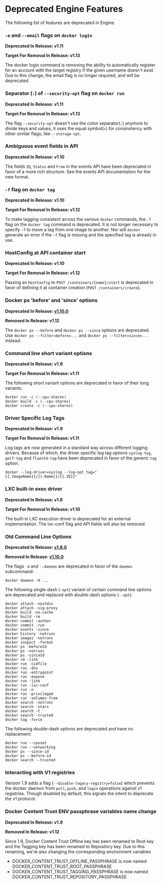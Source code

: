 <!--[metadata]>
+++
aliases = ["/engine/misc/deprecated/"]
title = "Deprecated Engine Features"
description = "Deprecated Features."
keywords = ["docker, documentation, about, technology, deprecate"]
[menu.main]
parent = "engine_use"
weight=80
+++
<![end-metadata]-->

# Deprecated Engine Features

The following list of features are deprecated in Engine.

### `-e` and `--email` flags on `docker login`
**Deprecated In Release: v1.11**

**Target For Removal In Release: v1.13**

The docker login command is removing the ability to automatically register for an account with the target registry if the given username doesn't exist. Due to this change, the email flag is no longer required, and will be deprecated.

### Separator (`:`) of `--security-opt` flag on `docker run`
**Deprecated In Release: v1.11**

**Target For Removal In Release: v1.13**

The flag `--security-opt` doesn't use the colon separator(`:`) anymore to divide keys and values, it uses the equal symbol(`=`) for consinstency with other similar flags, like `--storage-opt`.

### Ambiguous event fields in API
**Deprecated In Release: v1.10**

The fields `ID`, `Status` and `From` in the events API have been deprecated in favor of a more rich structure.
See the events API documentation for the new format.

### `-f` flag on `docker tag`
**Deprecated In Release: v1.10**

**Target For Removal In Release: v1.12**

To make tagging consistent across the various `docker` commands, the `-f` flag on the `docker tag` command is deprecated. It is not longer necessary to specify `-f` to move a tag from one image to another. Nor will `docker` generate an error if the `-f` flag is missing and the specified tag is already in use.

### HostConfig at API container start
**Deprecated In Release: v1.10**

**Target For Removal In Release: v1.12**

Passing an `HostConfig` to `POST /containers/{name}/start` is deprecated in favor of
defining it at container creation (`POST /containers/create`).

### Docker ps 'before' and 'since' options

**Deprecated In Release: [v1.10.0](https://github.com/docker/docker/releases/tag/v1.10.0)**

**Removed In Release: v1.12**

The `docker ps --before` and `docker ps --since` options are deprecated.
Use `docker ps --filter=before=...` and `docker ps --filter=since=...` instead.

### Command line short variant options
**Deprecated In Release: v1.9**

**Target For Removal In Release: v1.11**

The following short variant options are deprecated in favor of their long
variants:

    docker run -c (--cpu-shares)
    docker build -c (--cpu-shares)
    docker create -c (--cpu-shares)

### Driver Specific Log Tags
**Deprecated In Release: v1.9**

**Target For Removal In Release: v1.11**

Log tags are now generated in a standard way across different logging drivers.
Because of which, the driver specific log tag options `syslog-tag`, `gelf-tag` and
`fluentd-tag` have been deprecated in favor of the generic `tag` option.

    docker --log-driver=syslog --log-opt tag="{{.ImageName}}/{{.Name}}/{{.ID}}"

### LXC built-in exec driver
**Deprecated In Release: v1.8**

**Target For Removal In Release: v1.10**

The built-in LXC execution driver is deprecated for an external implementation.
The lxc-conf flag and API fields will also be removed.

### Old Command Line Options
**Deprecated In Release: [v1.8.0](https://github.com/docker/docker/releases/tag/v1.8.0)**

**Removed In Release: [v1.10.0](https://github.com/docker/docker/releases/tag/v1.10.0)**

The flags `-d` and `--daemon` are deprecated in favor of the `daemon` subcommand:

    docker daemon -H ...

The following single-dash (`-opt`) variant of certain command line options
are deprecated and replaced with double-dash options (`--opt`):

    docker attach -nostdin
    docker attach -sig-proxy
    docker build -no-cache
    docker build -rm
    docker commit -author
    docker commit -run
    docker events -since
    docker history -notrunc
    docker images -notrunc
    docker inspect -format
    docker ps -beforeId
    docker ps -notrunc
    docker ps -sinceId
    docker rm -link
    docker run -cidfile
    docker run -dns
    docker run -entrypoint
    docker run -expose
    docker run -link
    docker run -lxc-conf
    docker run -n
    docker run -privileged
    docker run -volumes-from
    docker search -notrunc
    docker search -stars
    docker search -t
    docker search -trusted
    docker tag -force

The following double-dash options are deprecated and have no replacement:

    docker run --cpuset
    docker run --networking
    docker ps --since-id
    docker ps --before-id
    docker search --trusted

### Interacting with V1 registries

Version 1.9 adds a flag (`--disable-legacy-registry=false`) which prevents the docker daemon from `pull`, `push`, and `login` operations against v1 registries.  Though disabled by default, this signals the intent to deprecate the v1 protocol.

### Docker Content Trust ENV passphrase variables name change
**Deprecated In Release: v1.9**

**Removed In Release: v1.12**

Since 1.9, Docker Content Trust Offline key has been renamed to Root key and the Tagging key has been renamed to Repository key. Due to this renaming, we're also changing the corresponding environment variables

- DOCKER_CONTENT_TRUST_OFFLINE_PASSPHRASE is now named DOCKER_CONTENT_TRUST_ROOT_PASSPHRASE
- DOCKER_CONTENT_TRUST_TAGGING_PASSPHRASE is now named DOCKER_CONTENT_TRUST_REPOSITORY_PASSPHRASE
